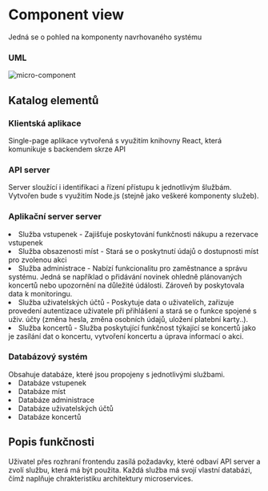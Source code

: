 
<h1>Component view</h1>
Jedná se o pohled na komponenty navrhovaného systému
<h3>UML</h3>

![micro-component](https://user-images.githubusercontent.com/73756512/212968191-d1ff011c-921f-4c30-b6ec-5bc2486a280c.jpg)

<h2>Katalog elementů</h2>

<h3>Klientská aplikace</h5>
<p>Single-page aplikace vytvořená s využitím knihovny React, která komunikuje s backendem skrze API</p>

<h3>API server</h5>
Server sloužící i identifikaci a řízení přístupu k jednotlivým šlužbám. Vytvořen bude s využitím Node.js (stejně jako veškeré komponenty služeb).

<h3>Aplikační server server</h5>

<li>Služba vstupenek - Zajišťuje poskytování funkčnosti nákupu a rezervace vstupenek</li>
<li>Služba obsazenosti míst - Stará se o poskytnutí údajů o dostupnosti míst pro zvolenou akci</li>
<li>Služba administrace - Nabízí funkcionalitu pro zaměstnance a správu systému. Jedná se například o přidávání novinek ohledně plánovaných koncertů nebo upozornění na důležité údálosti. Zároveň by poskytovala data k monitoringu. </li>
<li>Služba uživatelských účtů - Poskytuje data o uživatelích, zařizuje provedení autentizace uživatele při přihlášení a stará se o funkce spojené s uživ. účty (změna hesla, změna osobních údajů, uložení platební karty..). </li>
<li>Služba koncertů - Služba poskytující funkčnost týkající se koncertů jako je zasílání dat o koncertu, vytvoření koncertu a úprava informací o akci.</li>

<h3>Databázový systém</h5>
Obsahuje databáze, které jsou propojeny s jednotlivými službami.
<li>Databáze vstupenek</li>
<li>Databáze míst</li>
<li>Databáze administrace</li>
<li>Databáze uživatelských účtů</li>
<li>Databáze koncertů</li>


## Popis funkčnosti

Uživatel přes rozhraní frontendu zasílá požadavky, které odbaví API server a zvolí službu, která má být použita. Každá služba má svojí vlastní databázi, čímž naplňuje chrakteristiku architektury microservices.




